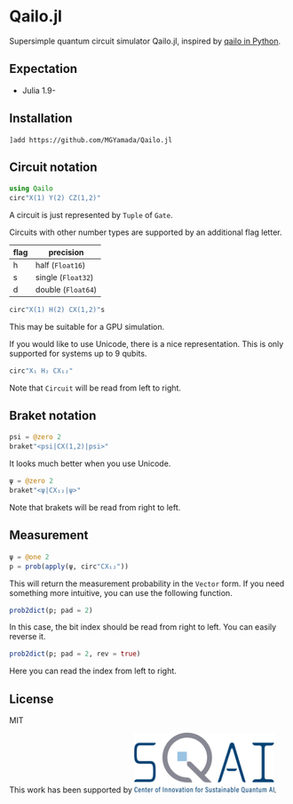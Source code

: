 # Qailo.jl

Supersimple quantum circuit simulator Qailo.jl,
inspired by [qailo in Python](https://github.com/wistaria/qailo).

## Expectation

* Julia 1.9-

## Installation

```
]add https://github.com/MGYamada/Qailo.jl
```

## Circuit notation

```julia
using Qailo
circ"X(1) Y(2) CZ(1,2)"
```

A circuit is just represented by `Tuple` of `Gate`.

Circuits with other number types are supported by an additional flag letter.

| flag | precision |
| ---- | ---- |
| h | half (`Float16`) |
| s | single (`Float32`) |
| d | double (`Float64`) |

```julia
circ"X(1) H(2) CX(1,2)"s
```

This may be suitable for a GPU simulation.

If you would like to use Unicode, there is a nice representation. This is only supported for systems up to 9 qubits.

```julia
circ"X₁ H₂ CX₁₂"
```

Note that `Circuit` will be read from left to right.

## Braket notation

```julia
psi = @zero 2
braket"<psi|CX(1,2)|psi>"
```

It looks much better when you use Unicode.

```julia
ψ = @zero 2
braket"<ψ|CX₁₂|ψ>"
```

Note that brakets will be read from right to left.

## Measurement

```julia
ψ = @one 2
p = prob(apply(ψ, circ"CX₁₂"))
```

This will return the measurement probability in the `Vector` form.
If you need something more intuitive, you can use the following function.

```julia
prob2dict(p; pad = 2)
```

In this case, the bit index should be read from right to left. You can easily reverse it.

```julia
prob2dict(p; pad = 2, rev = true)
```

Here you can read the index from left to right.

## License

MIT

This work has been supported by <img src="sqai.png" width="50%">.